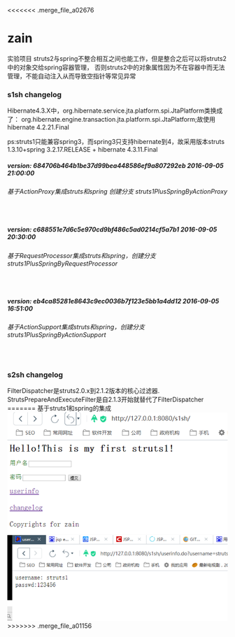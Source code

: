 <<<<<<< .merge_file_a02676

# zain
实验项目
struts2与spring不整合相互之间也能工作，但是整合之后可以将struts2中的对象交给spring容器管理，
否则struts2中的对象属性因为不在容器中而无法管理，不能自动注入从而导致空指针等常见异常
<h3>s1sh changelog</h3>
Hibernate4.3.X中，org.hibernate.service.jta.platform.spi.JtaPlatform类换成了：
org.hibernate.engine.transaction.jta.platform.spi.JtaPlatform;故使用hibernate 4.2.21.Final

ps:struts1只能兼容spring3，而spring3只支持hibernate到4，故采用版本struts 1.3.10+spring 3.2.17.RELEASE + hibernate 4.3.11.Final


<h5>version: 684706b464b1be37d99bea448586ef9a807292eb 2016-09-05 21:00:00</h5>
<h6>基于ActionProxy集成struts和spring 创建分支 struts1PlusSpringByActionProxy</h6><br>

<h5>version: c688551e7d6c5e970cd9bf486c5ad0214cf5a7b1 2016-09-05 20:30:00</h5>
<h6>基于RequestProcessor集成struts和spring，创建分支 struts1PlusSpringByRequestProcessor</h6><br>

<h5>version: eb4ca85281e8643c9ec0036b7f123e5bb1a4dd12 2016-09-05 16:51:00</h5>
<h6>基于ActionSupport集成struts和spring，创建分支 struts1PlusSpringByActionSupport</h6><br>

<h3>s2sh changelog</h3>
FilterDispatcher是struts2.0.x到2.1.2版本的核心过滤器.
StrutsPrepareAndExecuteFilter是自2.1.3开始就替代了FilterDispatcher
=======
基于struts1和spring的集成

<img src="https://github.com/yongzhian/zain/blob/struts1PlusSpringByActionSupport/1.png">
<img src="https://github.com/yongzhian/zain/blob/struts1PlusSpringByActionSupport/2.png">
>>>>>>> .merge_file_a01156
